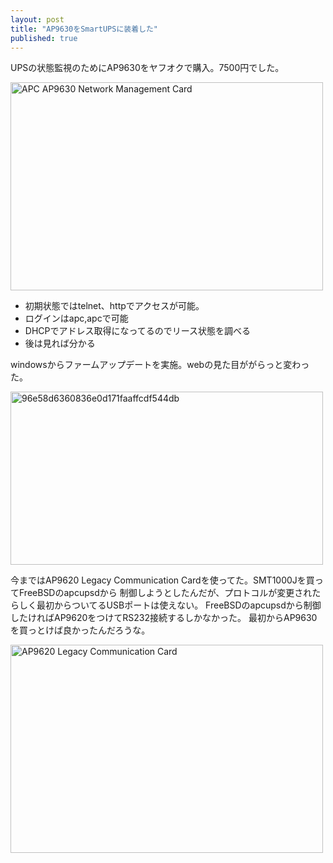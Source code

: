 ```yaml
---
layout: post
title: "AP9630をSmartUPSに装着した"
published: true
---
```


UPSの状態監視のためにAP9630をヤフオクで購入。7500円でした。

<a href="http://www.flickr.com/photos/jun_/11381666536/" title="APC AP9630 Network Management Card by Ishida Junichi, on Flickr"><img src="http://farm4.staticflickr.com/3767/11381666536_8c6485269e.jpg" width="500" height="333" alt="APC AP9630 Network Management Card"></a>

* 初期状態ではtelnet、httpでアクセスが可能。
* ログインはapc,apcで可能
* DHCPでアドレス取得になってるのでリース状態を調べる
* 後は見れば分かる

windowsからファームアップデートを実施。webの見た目ががらっと変わった。

<a href="http://www.flickr.com/photos/jun_/11382366836/" title="96e58d6360836e0d171faaffcdf544db by Ishida Junichi, on Flickr"><img src="http://farm4.staticflickr.com/3673/11382366836_680c639017.jpg" width="500" height="277" alt="96e58d6360836e0d171faaffcdf544db"></a>

今まではAP9620 Legacy Communication Cardを使ってた。SMT1000Jを買ってFreeBSDのapcupsdから
制御しようとしたんだが、プロトコルが変更されたらしく最初からついてるUSBポートは使えない。
FreeBSDのapcupsdから制御したければAP9620をつけてRS232接続するしかなかった。
最初からAP9630を買っとけば良かったんだろうな。

<a href="http://www.flickr.com/photos/jun_/11381725914/" title="AP9620 Legacy Communication Card by Ishida Junichi, on Flickr"><img src="http://farm4.staticflickr.com/3693/11381725914_c05e77dddf.jpg" width="500" height="333" alt="AP9620 Legacy Communication Card"></a>


